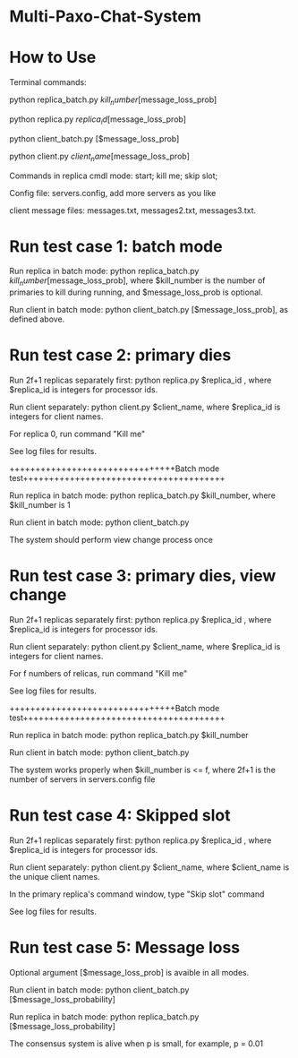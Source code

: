 # Multi-Paxo-Chat-System

# How to Use

Terminal commands:

python replica_batch.py $kill_number [$message_loss_prob]

python replica.py $replica_id [$message_loss_prob]

python client_batch.py [$message_loss_prob]

python client.py $client_name [$message_loss_prob]


Commands in replica cmdl mode: start; kill me; skip slot; 


Config file: servers.config, add more servers as you like

client message files: messages.txt, messages2.txt, messages3.txt. 


# Run test case 1: batch mode
Run replica in batch mode: python replica_batch.py $kill_number [$message_loss_prob], where $kill_number is the number of primaries to kill during running, and $message_loss_prob is optional.

Run client in batch mode: python client_batch.py [$message_loss_prob], as defined above.

# Run test case 2: primary dies

Run 2f+1 replicas separately first: python replica.py $replica_id , where $replica_id is integers for processor ids.

Run client separately: python client.py $client_name,  where $replica_id is integers for client names.

For replica 0, run command "Kill me"

See log files for results.

++++++++++++++++++++++++++++++++Batch mode test+++++++++++++++++++++++++++++++++++++++

Run replica in batch mode: python replica_batch.py $kill_number, where $kill_number is 1

Run client in batch mode: python client_batch.py

The system should perform view change process once

# Run test case 3: primary dies, view change
Run 2f+1 replicas separately first: python replica.py $replica_id , where $replica_id is integers for processor ids.

Run client separately: python client.py $client_name,  where $replica_id is integers for client names.

For f numbers of relicas, run command "Kill me"

See log files for results.

++++++++++++++++++++++++++++++++Batch mode test+++++++++++++++++++++++++++++++++++++++

Run replica in batch mode: python replica_batch.py $kill_number

Run client in batch mode: python client_batch.py

The system works properly when $kill_number is <= f, where 2f+1 is the number of servers in servers.config file


# Run test case 4: Skipped slot
Run 2f+1 replicas separately first: python replica.py $replica_id , where $replica_id is integers for processor ids.

Run client separately: python client.py $client_name,  where $client_name is the unique client names.

In the primary replica's command window, type "Skip slot" command

See log files for results.


# Run test case 5: Message loss
Optional argument [$message_loss_prob] is avaible in all modes.

Run client in batch mode: python client_batch.py [$message_loss_probability]

Run replica in batch mode: python replica_batch.py [$message_loss_probability]

The consensus system is alive when p is small, for example, p = 0.01

